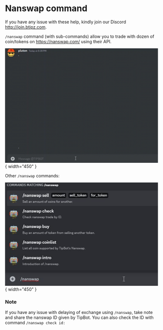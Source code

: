 # Nanswap command

If you have any issue with these help, kindly join our Discord <http://join.btipz.com>.

`/nanswap` command (with sub-commands) allow you to trade with dozen of coin/tokens on <https://nanswap.com/> using their API.

![Nanswap command](img/animated/nanswap.gif){ width="450" }

Other `/nanswap` commands:

![Nanswap commands](img/static/nanswap-cmds.jpg){ width="450" }

### Note

If you have any issue with delaying of exchange using `/nanswap`, take note and share the nanswap ID given by TipBot. You can also check the ID with command `/nanswap check id:`




